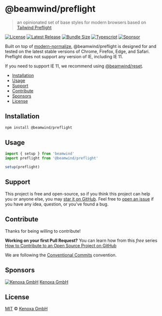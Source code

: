 # @beamwind/preflight

> an opinionated set of base styles for modern browsers based on [Tailwind Preflight](https://tailwindcss.com/docs/preflight)

[![License](https://flat.badgen.net/github/license/kenoxa/beamwind)](https://github.com/kenoxa/beamwind/blob/main/LICENSE)
[![Latest Release](https://flat.badgen.net/npm/v/@beamwind/preflight?label=release)](https://www.npmjs.com/package/@beamwind/preflight)
[![Bundle Size](https://flat.badgen.net/bundlephobia/minzip/@beamwind/preflight?icon=packagephobia&label&color=blue)](https://bundlephobia.com/result?p=@beamwind/preflight)
[![Typescript](https://flat.badgen.net/badge/icon/included?icon=typescript&label)](https://unpkg.com/browse/@beamwind/preflight/dist/index.d.ts)
[![Sponsor](https://flat.badgen.net/badge/sponsored%20by/Kenoxa/2980b9)](https://www.kenoxa.com)

Built on top of [modern-normalize](https://github.com/sindresorhus/modern-normalize), @beamwind/preflight is designed for and tested on the latest stable versions of Chrome, Firefox, Edge, and Safari. Preflight does not support any version of IE, including IE 11.

If you need to support IE 11, we recommend using [@beamwind/reset](https://www.npmjs.com/package/@beamwind/reset).

<!-- prettier-ignore-start -->
<!-- START doctoc generated TOC please keep comment here to allow auto update -->
<!-- DON'T EDIT THIS SECTION, INSTEAD RE-RUN doctoc TO UPDATE -->


- [Installation](#installation)
- [Usage](#usage)
- [Support](#support)
- [Contribute](#contribute)
- [Sponsors](#sponsors)
- [License](#license)

<!-- END doctoc generated TOC please keep comment here to allow auto update -->
<!-- prettier-ignore-end -->

## Installation

```sh
npm install @beamwind/preflight
```

## Usage

```js
import { setup } from 'beamwind'
import preflight from '@beamwind/preflight'

setup(preflight)
```

## Support

This project is free and open-source, so if you think this project can help you or anyone else, you may [star it on GitHub](https://github.com/carvjs/is). Feel free to [open an issue](https://github.com/carvjs/stdlib/issues) if you have any idea, question, or you've found a bug.

## Contribute

Thanks for being willing to contribute!

**Working on your first Pull Request?** You can learn how from this _free_ series [How to Contribute to an Open Source Project on GitHub](https://egghead.io/series/how-to-contribute-to-an-open-source-project-on-github)

We are following the [Conventional Commits](https://www.conventionalcommits.org) convention.

## Sponsors

[![Kenoxa GmbH](https://images.opencollective.com/kenoxa/9c25796/logo/68.png)](https://www.kenoxa.com) [Kenoxa GmbH](https://www.kenoxa.com)

## License

[MIT](https://github.com/kenoxa/beamwind/blob/main/LICENSE) © [Kenoxa GmbH](https://kenoxa.com)
